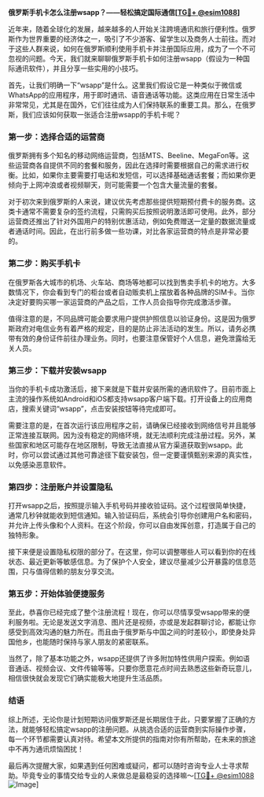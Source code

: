 **俄罗斯手机卡怎么注册wsapp？——轻松搞定国际通信[[TG💪+ @esim1088](https://t.me/s/esim1088)]**

近年来，随着全球化的发展，越来越多的人开始关注跨境通讯和旅行便利性。俄罗斯作为世界重要的经济体之一，吸引了不少游客、留学生以及商务人士前往。而对于这些人群来说，如何在俄罗斯顺利使用手机卡并注册国际应用，成为了一个不可忽视的问题。今天，我们就来聊聊俄罗斯手机卡如何注册wsapp（假设为一种国际通讯软件），并且分享一些实用的小技巧。

首先，让我们明确一下“wsapp”是什么。这里我们假设它是一种类似于微信或WhatsApp的应用程序，用于即时通讯、语音通话等功能。这类应用在日常生活中非常常见，尤其是在国外，它们往往成为人们保持联系的重要工具。那么，在俄罗斯，我们应该如何获取一张适合注册wsapp的手机卡呢？

### **第一步：选择合适的运营商**
俄罗斯拥有多个知名的移动网络运营商，包括MTS、Beeline、MegaFon等。这些运营商各自提供不同的套餐和服务，因此在选择时需要根据自己的需求进行权衡。比如，如果你主要需要打电话和发短信，可以选择基础通话套餐；而如果你更倾向于上网冲浪或者视频聊天，则可能需要一个包含大量流量的套餐。

对于初次来到俄罗斯的人来说，建议优先考虑那些提供短期预付费卡的服务商。这类卡通常不需要复杂的签约流程，只需购买后按照说明激活即可使用。此外，部分运营商还推出了针对外国用户的特别优惠活动，例如免费赠送一定量的数据流量或者通话时间。因此，在出行前多做一些功课，对比各家运营商的特点是非常必要的。

### **第二步：购买手机卡**
在俄罗斯各大城市的机场、火车站、商场等地都可以找到售卖手机卡的地方。大多数情况下，你会看到专门的柜台或者自动贩卖机上摆放着各种品牌的SIM卡。当你决定好要购买哪一家运营商的产品之后，工作人员会指导你完成激活步骤。

值得注意的是，不同品牌可能会要求用户提供护照信息以验证身份。这是因为俄罗斯政府对电信业务有着严格的规定，目的是防止非法活动的发生。所以，请务必携带有效的身份证件前往办理业务。同时，也要注意保管好个人信息，避免泄露给无关人员。

### **第三步：下载并安装wsapp**
当你的手机卡成功激活后，接下来就是下载并安装所需的通讯软件了。目前市面上主流的操作系统如Android和iOS都支持wsapp客户端下载。打开设备上的应用商店，搜索关键词“wsapp”，点击安装按钮等待完成即可。

需要注意的是，在首次运行该应用程序之前，请确保已经接收到网络信号并且能够正常连接互联网。因为没有稳定的网络环境，就无法顺利完成注册过程。另外，某些国家和地区可能存在地区限制，导致无法直接从官方渠道获取到wsapp。此时，你可以尝试通过其他可靠途径下载安装包，但一定要谨慎甄别来源的真实性，以免感染恶意软件。

### **第四步：注册账户并设置隐私**
打开wsapp之后，按照提示输入手机号码并接收验证码。这个过程很简单快捷，通常几秒钟就能收到短信通知。输入验证码后，系统会引导你创建用户名和密码，并允许上传头像和个人资料。在这个阶段，你可以自由发挥创意，打造属于自己的独特形象。

接下来便是设置隐私权限的部分了。在这里，你可以调整哪些人可以看到你的在线状态、最近更新等敏感信息。为了保护个人安全，建议尽量减少公开暴露的信息范围，只与值得信赖的朋友分享交流。

### **第五步：开始体验便捷服务**
至此，恭喜你已经完成了整个注册流程！现在，你可以尽情享受wsapp带来的便利服务啦。无论是发送文字消息、图片还是视频，亦或是发起群聊讨论，都能让你感受到高效沟通的魅力所在。而且由于俄罗斯与中国之间的时差较小，即使身处异国他乡，也能随时保持与家人朋友的紧密联系。

当然了，除了基本功能之外，wsapp还提供了许多附加特性供用户探索。例如语音通话、视频会议、文件传输等等。只要你愿意花点时间去熟悉这些新奇玩意儿，相信很快就会发现它们确实能极大地提升生活品质。

### **结语**
综上所述，无论你是计划短期访问俄罗斯还是长期居住于此，只要掌握了正确的方法，就能够轻松搞定wsapp的注册问题。从挑选合适的运营商到实际操作步骤，每一个环节都需要认真对待。希望本文所提供的指南对你有所帮助，在未来的旅途中不再为通讯烦恼困扰！

最后再次提醒大家，如果遇到任何困难或疑问，都可以随时咨询专业人士寻求帮助。毕竟专业的事情交给专业的人来做总是最稳妥的选择嘛～[[TG💪+ @esim1088](https://t.me/s/esim1088) ![Image](https://i.postimg.cc/4NQfJmqS/Snipaste-2025-05-13-00-14-12.png)]